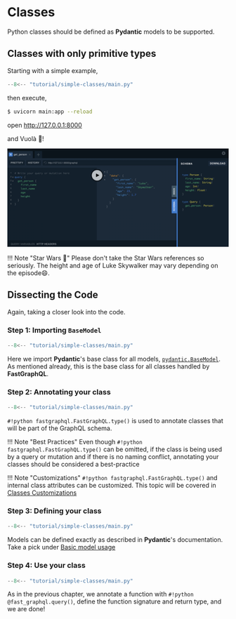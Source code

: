 # Classes

Python classes should be defined as **Pydantic** models to be supported.

## Classes with only primitive types

Starting with a simple example,

```python title="main.py" linenums="1"
--8<-- "tutorial/simple-classes/main.py"
```

then execute,

```sh
$ uvicorn main:app --reload
```

open <a href="http://127.0.0.1:8000" target="_blank">http://127.0.0.1:8000</a>

and Vuolà :partying_face:!

![Image](../assets/tutorial/simple-classes/get_person.png)

!!! Note "Star Wars :rocket:"
    Please don't take the Star Wars references so seriously. The height and age of
    Luke Skywalker may vary depending on the episode:smile:.

## Dissecting the Code

Again, taking a closer look into the code.

### Step 1: Importing `BaseModel`

```python title="main.py" linenums="1" hl_lines="5"
--8<-- "tutorial/simple-classes/main.py"
```

Here we import **Pydantic**'s base class for all models,
<a href="https://pydantic-docs.helpmanual.io/usage/models/" target="_blank">`pydantic.BaseModel`</a>.
As mentioned already, this is the base class for all classes handled by **FastGraphQL**.

### Step 2: Annotating your class

```python title="main.py" linenums="1" hl_lines="11"
--8<-- "tutorial/simple-classes/main.py"
```

`#!python fastgraphql.FastGraphQL.type()` is used to annotate classes that will
be part of the GraphQL schema.

!!! Note "Best Practices"
    Even though `#!python fastgraphql.FastGraphQL.type()` can be omitted, if the class is being
    used by a query or mutation and if there is no naming conflict, annotating your
    classes should be considered a best-practice

!!! Note "Customizations"
    `#!python fastgraphql.FastGraphQL.type()` and internal class attributes can be
    customized. This topic will be covered in [Classes Customizations](license.md)

### Step 3: Defining your class

```python title="main.py" linenums="1" hl_lines="12-16"
--8<-- "tutorial/simple-classes/main.py"
```

Models can be defined exactly as described in **Pydantic**'s
documentation. Take a pick under
<a href="https://pydantic-docs.helpmanual.io/usage/models/#basic-model-usage" target="_blank">Basic model usage</a>

### Step 4: Use your class

```python title="main.py" linenums="1" hl_lines="19 20"
--8<-- "tutorial/simple-classes/main.py"
```

As in the previous chapter, we annotate a function with `#!python @fast_graphql.query()`,
define the function signature and return type, and we are done!

